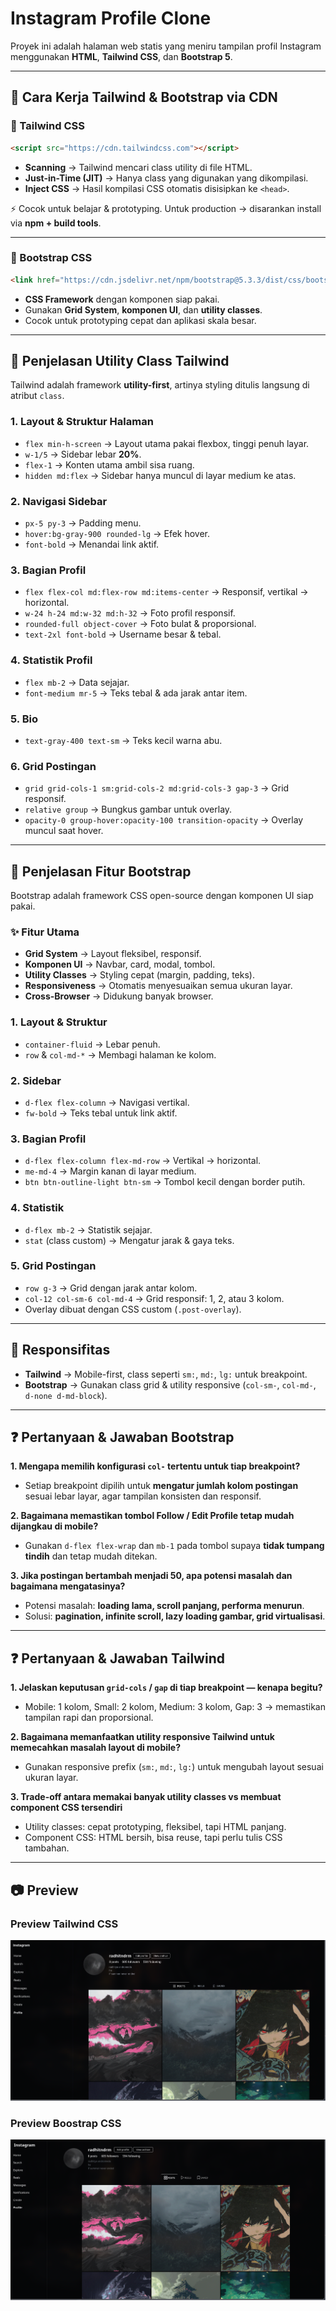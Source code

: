 
# Instagram Profile Clone

Proyek ini adalah halaman web statis yang meniru tampilan profil Instagram menggunakan **HTML**, **Tailwind CSS**, dan **Bootstrap 5**.

---

## 🚀 Cara Kerja Tailwind & Bootstrap via CDN

### 🔹 Tailwind CSS

```html
<script src="https://cdn.tailwindcss.com"></script>
```

* **Scanning** → Tailwind mencari class utility di file HTML.
* **Just-in-Time (JIT)** → Hanya class yang digunakan yang dikompilasi.
* **Inject CSS** → Hasil kompilasi CSS otomatis disisipkan ke `<head>`.

⚡ Cocok untuk belajar & prototyping.
Untuk production → disarankan install via **npm + build tools**.

---

### 🔹 Bootstrap CSS

```html
<link href="https://cdn.jsdelivr.net/npm/bootstrap@5.3.3/dist/css/bootstrap.min.css" rel="stylesheet">
```

* **CSS Framework** dengan komponen siap pakai.
* Gunakan **Grid System**, **komponen UI**, dan **utility classes**.
* Cocok untuk prototyping cepat dan aplikasi skala besar.

---

## 🎨 Penjelasan Utility Class Tailwind

Tailwind adalah framework **utility-first**, artinya styling ditulis langsung di atribut `class`.

### 1. Layout & Struktur Halaman

* `flex min-h-screen` → Layout utama pakai flexbox, tinggi penuh layar.
* `w-1/5` → Sidebar lebar **20%**.
* `flex-1` → Konten utama ambil sisa ruang.
* `hidden md:flex` → Sidebar hanya muncul di layar medium ke atas.

### 2. Navigasi Sidebar

* `px-5 py-3` → Padding menu.
* `hover:bg-gray-900 rounded-lg` → Efek hover.
* `font-bold` → Menandai link aktif.

### 3. Bagian Profil

* `flex flex-col md:flex-row md:items-center` → Responsif, vertikal → horizontal.
* `w-24 h-24 md:w-32 md:h-32` → Foto profil responsif.
* `rounded-full object-cover` → Foto bulat & proporsional.
* `text-2xl font-bold` → Username besar & tebal.

### 4. Statistik Profil

* `flex mb-2` → Data sejajar.
* `font-medium mr-5` → Teks tebal & ada jarak antar item.

### 5. Bio

* `text-gray-400 text-sm` → Teks kecil warna abu.

### 6. Grid Postingan

* `grid grid-cols-1 sm:grid-cols-2 md:grid-cols-3 gap-3` → Grid responsif.
* `relative group` → Bungkus gambar untuk overlay.
* `opacity-0 group-hover:opacity-100 transition-opacity` → Overlay muncul saat hover.

---

## 📘 Penjelasan Fitur Bootstrap

Bootstrap adalah framework CSS open-source dengan komponen UI siap pakai.

### ✨ Fitur Utama

* **Grid System** → Layout fleksibel, responsif.
* **Komponen UI** → Navbar, card, modal, tombol.
* **Utility Classes** → Styling cepat (margin, padding, teks).
* **Responsiveness** → Otomatis menyesuaikan semua ukuran layar.
* **Cross-Browser** → Didukung banyak browser.

### 1. Layout & Struktur

* `container-fluid` → Lebar penuh.
* `row` & `col-md-*` → Membagi halaman ke kolom.

### 2. Sidebar

* `d-flex flex-column` → Navigasi vertikal.
* `fw-bold` → Teks tebal untuk link aktif.

### 3. Bagian Profil

* `d-flex flex-column flex-md-row` → Vertikal → horizontal.
* `me-md-4` → Margin kanan di layar medium.
* `btn btn-outline-light btn-sm` → Tombol kecil dengan border putih.

### 4. Statistik

* `d-flex mb-2` → Statistik sejajar.
* `stat` (class custom) → Mengatur jarak & gaya teks.

### 5. Grid Postingan

* `row g-3` → Grid dengan jarak antar kolom.
* `col-12 col-sm-6 col-md-4` → Grid responsif: 1, 2, atau 3 kolom.
* Overlay dibuat dengan CSS custom (`.post-overlay`).

---

## 📱 Responsifitas

* **Tailwind** → Mobile-first, class seperti `sm:`, `md:`, `lg:` untuk breakpoint.
* **Bootstrap** → Gunakan class grid & utility responsive (`col-sm-`, `col-md-`, `d-none d-md-block`).

---

## ❓ Pertanyaan & Jawaban Bootstrap

**1. Mengapa memilih konfigurasi `col-` tertentu untuk tiap breakpoint?**

* Setiap breakpoint dipilih untuk **mengatur jumlah kolom postingan** sesuai lebar layar, agar tampilan konsisten dan responsif.

**2. Bagaimana memastikan tombol Follow / Edit Profile tetap mudah dijangkau di mobile?**

* Gunakan `d-flex flex-wrap` dan `mb-1` pada tombol supaya **tidak tumpang tindih** dan tetap mudah ditekan.

**3. Jika postingan bertambah menjadi 50, apa potensi masalah dan bagaimana mengatasinya?**

* Potensi masalah: **loading lama, scroll panjang, performa menurun**.
* Solusi: **pagination, infinite scroll, lazy loading gambar, grid virtualisasi**.

---

## ❓ Pertanyaan & Jawaban Tailwind

**1. Jelaskan keputusan `grid-cols` / `gap` di tiap breakpoint — kenapa begitu?**

* Mobile: 1 kolom, Small: 2 kolom, Medium: 3 kolom, Gap: 3 → memastikan tampilan rapi dan proporsional.

**2. Bagaimana memanfaatkan utility responsive Tailwind untuk memecahkan masalah layout di mobile?**

* Gunakan responsive prefix (`sm:`, `md:`, `lg:`) untuk mengubah layout sesuai ukuran layar.

**3. Trade-off antara memakai banyak utility classes vs membuat component CSS tersendiri**

* Utility classes: cepat prototyping, fleksibel, tapi HTML panjang.
* Component CSS: HTML bersih, bisa reuse, tapi perlu tulis CSS tambahan.

---

## 📷 Preview

### Preview Tailwind CSS

![Tailwind Preview](images/tailwind.png)

### Preview Boostrap CSS

![Boostrap Preview](images/boostrap.png)
